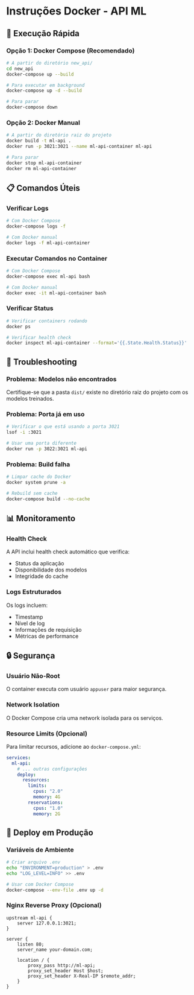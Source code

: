# Instruções Docker - API ML

## 🚀 Execução Rápida

### Opção 1: Docker Compose (Recomendado)

```bash
# A partir do diretório new_api/
cd new_api
docker-compose up --build

# Para executar em background
docker-compose up -d --build

# Para parar
docker-compose down
```

### Opção 2: Docker Manual

```bash
# A partir do diretório raiz do projeto
docker build -t ml-api .
docker run -p 3021:3021 --name ml-api-container ml-api

# Para parar
docker stop ml-api-container
docker rm ml-api-container
```

## 📋 Comandos Úteis

### Verificar Logs

```bash
# Com Docker Compose
docker-compose logs -f

# Com Docker manual
docker logs -f ml-api-container
```

### Executar Comandos no Container

```bash
# Com Docker Compose
docker-compose exec ml-api bash

# Com Docker manual
docker exec -it ml-api-container bash
```

### Verificar Status

```bash
# Verificar containers rodando
docker ps

# Verificar health check
docker inspect ml-api-container --format='{{.State.Health.Status}}'
```

## 🔧 Troubleshooting

### Problema: Modelos não encontrados

Certifique-se que a pasta `dist/` existe no diretório raiz do projeto com os modelos treinados.

### Problema: Porta já em uso

```bash
# Verificar o que está usando a porta 3021
lsof -i :3021

# Usar uma porta diferente
docker run -p 3022:3021 ml-api
```

### Problema: Build falha

```bash
# Limpar cache do Docker
docker system prune -a

# Rebuild sem cache
docker-compose build --no-cache
```

## 📊 Monitoramento

### Health Check

A API inclui health check automático que verifica:

- Status da aplicação
- Disponibilidade dos modelos
- Integridade do cache

### Logs Estruturados

Os logs incluem:

- Timestamp
- Nível de log
- Informações de requisição
- Métricas de performance

## 🔒 Segurança

### Usuário Não-Root

O container executa com usuário `appuser` para maior segurança.

### Network Isolation

O Docker Compose cria uma network isolada para os serviços.

### Resource Limits (Opcional)

Para limitar recursos, adicione ao `docker-compose.yml`:

```yaml
services:
  ml-api:
    # ... outras configurações
    deploy:
      resources:
        limits:
          cpus: "2.0"
          memory: 4G
        reservations:
          cpus: "1.0"
          memory: 2G
```

## 🚀 Deploy em Produção

### Variáveis de Ambiente

```bash
# Criar arquivo .env
echo "ENVIRONMENT=production" > .env
echo "LOG_LEVEL=INFO" >> .env

# Usar com Docker Compose
docker-compose --env-file .env up -d
```

### Nginx Reverse Proxy (Opcional)

```nginx
upstream ml-api {
    server 127.0.0.1:3021;
}

server {
    listen 80;
    server_name your-domain.com;

    location / {
        proxy_pass http://ml-api;
        proxy_set_header Host $host;
        proxy_set_header X-Real-IP $remote_addr;
    }
}
```
